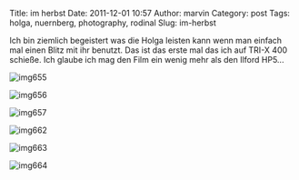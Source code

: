 Title: im herbst
Date: 2011-12-01 10:57
Author: marvin
Category: post
Tags: holga, nuernberg, photography, rodinal
Slug: im-herbst

Ich bin ziemlich begeistert was die Holga leisten kann wenn man einfach
mal einen Blitz mit ihr benutzt. Das ist das erste mal das ich auf TRI-X
400 schieße. Ich glaube ich mag den Film ein wenig mehr als den Ilford
HP5...

![img655]({filename}/images/6435554013_05091761f6_b.jpg)

![img656]({filename}/images/6435556465_48a86f7e38_b.jpg)

![img657]({filename}/images/6435558395_91b5450c5d_b.jpg)

![img662]({filename}/images/6435560805_dbc1ecd503_b.jpg)

![img663]({filename}/images/6435563069_473ee67d7b_b.jpg)

![img664]({filename}/images/6435565383_51e4581c07_b.jpg)

